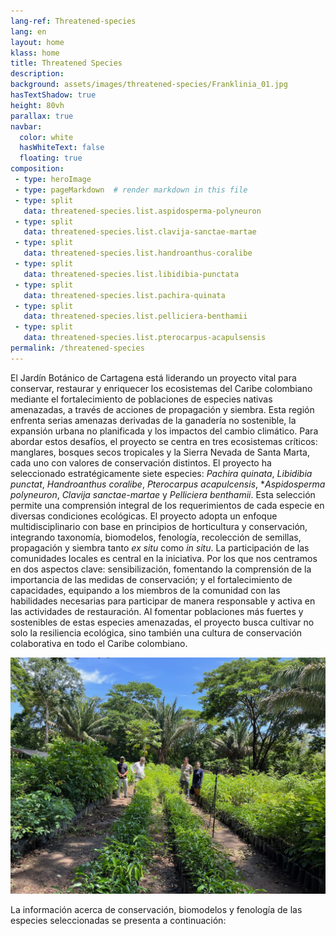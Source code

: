 ```yaml
---
lang-ref: Threatened-species
lang: en
layout: home
klass: home
title: Threatened Species
description:
background: assets/images/threatened-species/Franklinia_01.jpg
hasTextShadow: true
height: 80vh
parallax: true
navbar:
  color: white
  hasWhiteText: false
  floating: true
composition:
 - type: heroImage
 - type: pageMarkdown  # render markdown in this file
 - type: split
   data: threatened-species.list.aspidosperma-polyneuron
 - type: split
   data: threatened-species.list.clavija-sanctae-martae
 - type: split
   data: threatened-species.list.handroanthus-coralibe
 - type: split
   data: threatened-species.list.libidibia-punctata
 - type: split
   data: threatened-species.list.pachira-quinata
 - type: split
   data: threatened-species.list.pelliciera-benthamii
 - type: split
   data: threatened-species.list.pterocarpus-acapulsensis
permalink: /threatened-species
---
```


El Jardín Botánico de Cartagena está liderando un proyecto vital para conservar, restaurar y enriquecer los ecosistemas del Caribe colombiano mediante el fortalecimiento de poblaciones de especies nativas amenazadas, a través de acciones de propagación y siembra. Esta región enfrenta serias amenazas derivadas de la ganadería no sostenible, la expansión urbana no planificada y los impactos del cambio climático. Para abordar estos desafíos, el proyecto se centra en tres ecosistemas críticos: manglares, bosques secos tropicales y la Sierra Nevada de Santa Marta, cada uno con valores de conservación distintos. El proyecto ha seleccionado estratégicamente siete especies: *Pachira quinata*, *Libidibia punctat*, *Handroanthus coralibe*, *Pterocarpus acapulcensis*, **Aspidosperma polyneuron*, *Clavija sanctae-martae* y *Pelliciera benthamii*. Esta selección permite una comprensión integral de los requerimientos de cada especie en diversas condiciones ecológicas. 
El proyecto adopta un enfoque multidisciplinario con base en principios de horticultura y conservación, integrando taxonomía, biomodelos, fenología, recolección de semillas, propagación y siembra tanto *ex situ* como *in situ*. La participación de las comunidades locales es central en la iniciativa. Por los que nos centramos en dos aspectos clave: sensibilización, fomentando la comprensión de la importancia de las medidas de conservación; y el fortalecimiento de capacidades, equipando a los miembros de la comunidad con las habilidades necesarias para participar de manera responsable y activa en las actividades de restauración.
Al fomentar poblaciones más fuertes y sostenibles de estas especies amenazadas, el proyecto busca cultivar no solo la resiliencia ecológica, sino también una cultura de conservación colaborativa en todo el Caribe colombiano.

![image](assets/images/threatened-species/Franklinia_03.jpg)

La información acerca de conservación, biomodelos y fenología de las especies seleccionadas se presenta a continuación:
